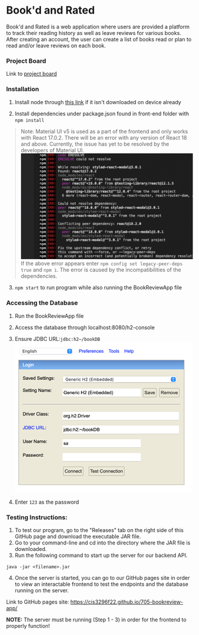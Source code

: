 # Book'd and Rated

Book'd and Rated is a web application where users are provided a platform to track their reading history as well as leave reviews for various books. After creating an account, the user can create a list of books read or plan to read and/or leave reviews on each book.  

### Project Board
Link to [project board](https://trello.com/b/YncmQM2F/sprint)

### Installation
1. Install node through [this link](https://nodejs.org/en/) if it isn't downloaded on device already

2. Install dependencies under package.json found in front-end folder with `npm install`

>  Note: Material UI v5 is used as a part of the frontend and only works with React 17.0.2. There will be an error with any version of React 18 and above. Currently, the issue has yet to be resolved by the developers of Material UI.
![npm install error](InstallationError.jpg)
> If the above error appears enter `npm config set legacy-peer-deps true` and `npm i`.
> The error is caused by the incompatibilities of the dependencies.

3. `npm start` to run program while also running the BookReviewApp file

### Accessing the Database
1. Run the BookReviewApp file
2. Access the database through localhost:8080/h2-console
3. Ensure JDBC URL:`jdbc:h2~/bookDB`
![Accessing Database image](AccessingDatabase.jpg)

4. Enter `123` as the password

### Testing Instructions:
1. To test our program, go to the "Releases" tab on the right side of this GitHub page and download the executable JAR file. 
2. Go to your command-line and cd into the directory where the JAR file is downloaded.
3. Run the following command to start up the server for our backend API.
  ```
  java -jar <filename>.jar
  ```
4. Once the server is started, you can go to our GitHub pages site in order to view an interactable frontend to test the endpoints and the database running on the server.

Link to GitHub pages site: https://cis3296f22.github.io/705-bookreview-app/

**NOTE:** The server must be running (Step 1 - 3) in order for the frontend to properly function!

